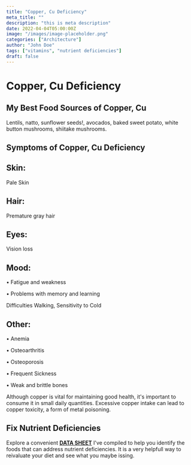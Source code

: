 ```yaml
---
title: "Copper, Cu Deficiency"
meta_title: ""
description: "this is meta description"
date: 2022-04-04T05:00:00Z
image: "/images/image-placeholder.png"
categories: ["Architecture"]
author: "John Doe"
tags: ["vitamins", "nutrient deficiencies"]
draft: false
---
```


<h1>Copper, Cu Deficiency</h1>
            <h2>My Best Food Sources of Copper, Cu</h2>
          <p>Lentils, natto, sunflower seeds!, avocados, baked sweet potato, white button mushrooms, shiitake mushrooms.</p>
<h2>Symptoms of Copper, Cu  Deficiency</h2>
<h2>Skin:</h2><p>Pale Skin</p>
<h2>Hair:</h2><p> Premature gray hair</p>
<h2>Eyes:</h2><p> Vision loss</p>
<h2>Mood:</h2><p>&bull; Fatigue and weakness</p><p>&bull; Problems with memory and learning


 Difficulties Walking, Sensitivity to Cold
<h2>Other:</h2><p>&bull; Anemia</p><p>&bull; Osteoarthritis</p><p>&bull; Osteoporosis</p><p>&bull; Frequent Sickness</p><p>&bull; Weak and brittle bones</p>
<p>Although copper is vital for maintaining good health, it's important to consume it in small daily quantities. Excessive copper intake can lead to copper toxicity, a form of metal poisoning.</p>
<h2>Fix Nutrient Deficiencies</h2><p>Explore a convenient <a title="fix nutritional deficiencies with a data sheet" href="../nutrients-in-healthy-foods.html"><b>DATA SHEET</b></a> I've compiled to help you identify the foods that can address nutrient deficiencies. It is a very helpfull way to reivaluate your diet and see what you maybe issing.</p>
